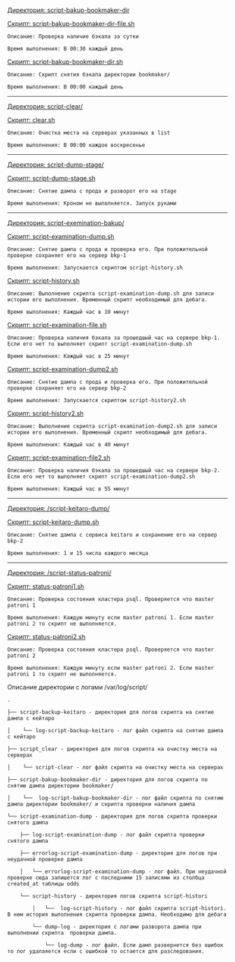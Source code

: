 [Директория: script-bakup-bookmaker-dir ](/script-bakup-bookmaker-dir/)

[Скрипт: script-bakup-bookmaker-dir-file.sh](/script-bakup-bookmaker-dir/script-bakup-bookmaker-dir-file.sh)

    Описание: Проверка наличие бэкапа за сутки 

    Время выполнения: В 00:30 каждый день

[Скрипт: script-bakup-bookmaker-dir.sh](/script-bakup-bookmaker-dir/script-bakup-bookmaker-dir.sh)

    Описание: Скрипт снятия бэкапа директории bookmaker/

    Время выполнения: В 00:00 каждый день
____
[Директория: script-clear/](/script-clear/)

[Скрипт: clear.sh](/script-clear/clear.sh)

    Описание: Очистка места на серверах указанных в list

    Время выполнения: В 00:00 каждое воскресенье
______
[Директория: script-dump-stage/](/script-dump-stage/)

[Скрипт: script-dump-stage.sh](/script-dump-stage/script-dump-stage.sh)

    Описание: Снятие дампа с прода и разворот его на stage

    Время выполнения: Кроном не выполняется. Запуск руками
_______
[Директория: script-exemination-bakup/](/script-exemination-bakup/)

[Скрипт:  script-examination-dump.sh](/script-exemination-bakup/script-examination-dump.sh)

    Описание: Снятие дампа с прода и проверка его. При положительной проверке сохраняет его на сервер bkp-1

    Время выполнения: Запускается скриптом script-history.sh

[Скрипт: script-history.sh](/script-exemination-bakup/script-history.sh)

    Описание: Выполнение скрипта script-examination-dump.sh для записи истории его выполнения. Временный скрипт необходимый для дебага.  

    Время выполнения: Каждый час в 10 минут

[Скрипт: script-examination-file.sh](/script-exemination-bakup/script-examination-file.sh)

    Описание: Проверка наличия бэкапа за прошедшый час на сервере bkp-1. Если его нет то выполняет скрипт script-examination-dump.sh

    Время выполнения: Каждый час в 25 минут 

[Скрипт: script-examination-dump2.sh](/script-exemination-bakup/script-examination-dump2.sh)

    Описание: Снятие дампа с прода и проверка его. При положительной проверке сохраняет его на сервер bkp-2

    Время выполнения: Запускается скриптом script-history2.sh 

[Скрипт: script-history2.sh](/script-exemination-bakup/script-history2.sh)

    Описание: Выполнение скрипта script-examination-dump2.sh для записи истории его выполнения. Временный скрипт необходимый для дебага.

    Время выполнения: Каждый час в 40 минут

[Скрипт: script-examination-file2.sh](/script-exemination-bakup/script-examination-file2.sh)

    Описание: Проверка наличия бэкапа за прошедшый час на сервере bkp-2. Если его нет то выполняет скрипт script-examination-dump2.sh

    Время выполнения: Каждый час в 55 минут

______
[Директория: /script-keitaro-dump/](/script-keitaro-dump/)

[Скрипт: script-keitaro-dump.sh](/script-keitaro-dump/script-keitaro-dump.sh)

    Описание: Снятие дампа с сервиса keitaro и сохранение его на сервер bkp-2 

    Время выполнения: 1 и 15 числа каждого месяца

____
[Директория: /script-status-patroni/](/script-status-patroni/)

[Скрипт: status-patroni1.sh](/script-status-patroni/status-patroni1.sh)

    Описание: Проверка состояния кластера psql. Проверяется что master patroni 1

    Время выполнения: Каждую минуту если master patroni 1. Если master patroni 2 то скрипт не выполняется. 
 

[Скрипт: status-patroni2.sh](/script-status-patroni/status-patroni2.sh)

    Описание: Проверка состояния кластера psql. Проверяется что master patroni 2

    Время выполнения: Каждую минуту если master patroni 2. Если master patroni 1 то скрипт не выполняется. 

Описание директории с логами /var/log/script/ 

    .

    ├── script-backup-keitaro - директория для логов скрипта на снятие дампа с кейтаро

    │    └── log-script-backup-keitaro - лог файл скрипта на снятие дампа с кейтаро

    ├── script_clear - директория для логов скрипта на очистку места на серверах

    │    └── script-clear - лог файл скрипта на очистку места на серверах

    ├── script-bakup-bookmaker-dir - директория для логов скрипта по снятию дампа директории bookmaker/

    │    └──  log-script-bakup-bookmaker-dir - лог файл скрипта по снятию дампа директории bookmaker/ и скрипта проверки наличия дампа

    └── script-examination-dump - директория для логов скрипта проверки снятого дампа

        ├── log-script-examination-dump - лог файл скрипта проверки снятого дампа

        ├── errorlog-script-examination-dump - директория для логов при неудачной проверке дампа

        │   └── errorlog-script-examination-dump - лог файл. При неудачной проверке сюда запишется лог с последними 15 записями из столбца created_at таблицы odds

        └── script-history - директория логов скрипта script-histori

            │   └──  log-script-history - лог файл скрипта script-histori. В нем история выполнения скрипта проверки дампа. Необходимо для дебага

            └── dump-log - директория с логами разворота дампа при выполнении скрипта  проверки дампа. 

                └── log-dump - лог файл. Если дамп развернется без ошибок то лог удалаяется если с ошибкой то остается для разследования. 
         
